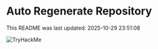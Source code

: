 # Auto Regenerate Repository

This README was last updated: 2025-10-29 23:51:08

 ![TryHackMe](https://tryhackme.com/badge/533634)